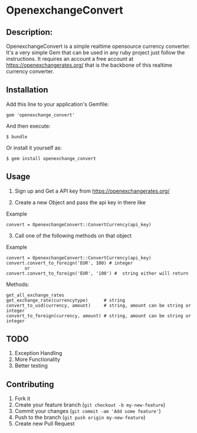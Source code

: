 # OpenexchangeConvert
## Description:

OpenexchangeConvert is a simple realtime opensource currency converter.
It's a very simple Gem that can be used in any ruby project just follow
the instructions. It requires an account a free account at
https://openexchangerates.org/ that is the backbone of this realtime
currency converter.

## Installation

Add this line to your application's Gemfile:

    gem 'openexchange_convert'

And then execute:

    $ bundle

Or install it yourself as:

    $ gem install openexchange_convert

## Usage
1. Sign up and Get a API key from https://openexchangerates.org/

2. Create a new Object and pass the api key in there like

Example

    convert = OpenexchangeConvert::ConvertCurrency(api_key)


3. Call one of the following methods on that object

Example

    convert = OpenexchangeConvert::ConvertCurrency(api_key)
    convert.convert_to_foreign('EUR', 100) # integer
           or
    convert.convert_to_foreign('EUR', '100') #  string either will return


Methods:

    get_all_exchange_rates
    get_exchange_rate(currencytype)      # string
    convert_to_usd(currency, amount)     # string, amount can be string or integer
    convert_to_foreign(currency, amount) # string, amount can be string or integer
                                    
## TODO ##
1. Exception Handling
2. More Functionality
3. Better testing

## Contributing

1. Fork it
2. Create your feature branch (`git checkout -b my-new-feature`)
3. Commit your changes (`git commit -am 'Add some feature'`)
4. Push to the branch (`git push origin my-new-feature`)
5. Create new Pull Request
